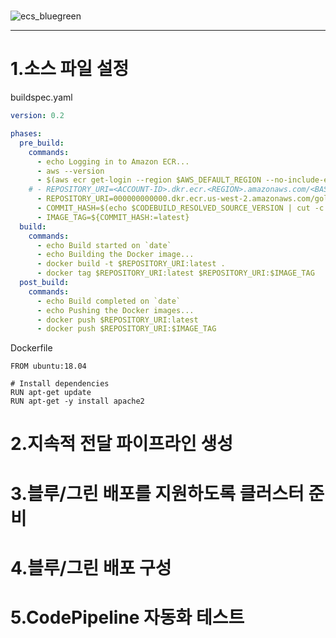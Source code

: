 # 

![ecs_bluegreen](.)

---
# 1.소스 파일 설정

buildspec.yaml

```yml
version: 0.2

phases:
  pre_build:
    commands:
      - echo Logging in to Amazon ECR...
      - aws --version
      - $(aws ecr get-login --region $AWS_DEFAULT_REGION --no-include-email)
    # - REPOSITORY_URI=<ACCOUNT-ID>.dkr.ecr.<REGION>.amazonaws.com/<BASE-REPO-NAME>
      - REPOSITORY_URI=000000000000.dkr.ecr.us-west-2.amazonaws.com/gold-repo
      - COMMIT_HASH=$(echo $CODEBUILD_RESOLVED_SOURCE_VERSION | cut -c 1-7)
      - IMAGE_TAG=${COMMIT_HASH:=latest}
  build:
    commands:
      - echo Build started on `date`
      - echo Building the Docker image...
      - docker build -t $REPOSITORY_URI:latest .
      - docker tag $REPOSITORY_URI:latest $REPOSITORY_URI:$IMAGE_TAG
  post_build:
    commands:
      - echo Build completed on `date`
      - echo Pushing the Docker images...
      - docker push $REPOSITORY_URI:latest
      - docker push $REPOSITORY_URI:$IMAGE_TAG
```

Dockerfile

```
FROM ubuntu:18.04

# Install dependencies
RUN apt-get update
RUN apt-get -y install apache2
```

# 2.지속적 전달 파이프라인 생성

# 3.블루/그린 배포를 지원하도록 클러스터 준비

# 4.블루/그린 배포 구성

# 5.CodePipeline 자동화 테스트

